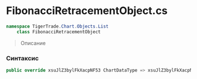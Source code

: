 
# FibonacciRetracementObject.cs
```csharp
namespace TigerTrade.Chart.Objects.List  
    class FibonacciRetracementObject
```

> Описание

### Синтаксис
```csharp
public override xsuJlZ3bylFkXacpNF53 ChartDataType => xsuJlZ3bylFkXacpNF53.None;{}
```
